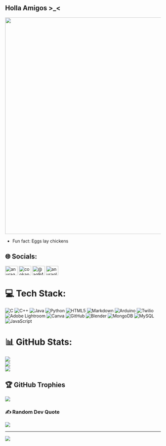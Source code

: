## Holla Amigos >_<
<p align="center">
  <img src="https://i.pinimg.com/originals/ab/8e/30/ab8e300aad19162dc27993c22adf267b.gif" width="700">
</p>

- Fun fact: Eggs lay chickens

## 🌐 Socials:
<a href="https://linkedin.com/in/anurag-ghosh-9a2479290" target="blank"><img align="center" src="https://raw.githubusercontent.com/rahuldkjain/github-profile-readme-generator/master/src/images/icons/Social/linked-in-alt.svg" alt="anurag-ghosh-9a2479290" height="30" width="40" /></a>
<a href="https://www.codechef.com/users/cookanurag" target="blank"><img align="center" src="https://cdn.jsdelivr.net/npm/simple-icons@3.1.0/icons/codechef.svg" alt="cookanurag" height="30" width="40" /></a>
<a href="https://www.hackerrank.com/@ag9490" target="blank"><img align="center" src="https://raw.githubusercontent.com/rahuldkjain/github-profile-readme-generator/master/src/images/icons/Social/hackerrank.svg" alt="@ag9490" height="30" width="40" /></a>
<a href="https://www.leetcode.com/anuragleetghosh" target="blank"><img align="center" src="https://raw.githubusercontent.com/rahuldkjain/github-profile-readme-generator/master/src/images/icons/Social/leet-code.svg" alt="anuragleetghosh" height="30" width="40" /></a>
</p> 

# 💻 Tech Stack:
![C](https://img.shields.io/badge/c-%2300599C.svg?style=plastic&logo=c&logoColor=white) ![C++](https://img.shields.io/badge/c++-%2300599C.svg?style=plastic&logo=c%2B%2B&logoColor=white) ![Java](https://img.shields.io/badge/java-%23ED8B00.svg?style=plastic&logo=openjdk&logoColor=white) ![Python](https://img.shields.io/badge/python-3670A0?style=plastic&logo=python&logoColor=ffdd54) ![HTML5](https://img.shields.io/badge/html5-%23E34F26.svg?style=plastic&logo=html5&logoColor=white) ![Markdown](https://img.shields.io/badge/markdown-%23000000.svg?style=plastic&logo=markdown&logoColor=white) ![Arduino](https://img.shields.io/badge/-Arduino-00979D?style=plastic&logo=Arduino&logoColor=white) ![Twilio](https://img.shields.io/badge/Twilio-F22F46?style=plastic&logo=Twilio&logoColor=white) ![Adobe Lightroom](https://img.shields.io/badge/Adobe%20Lightroom-31A8FF.svg?style=plastic&logo=Adobe%20Lightroom&logoColor=white) ![Canva](https://img.shields.io/badge/Canva-%2300C4CC.svg?style=plastic&logo=Canva&logoColor=white) ![GitHub](https://img.shields.io/badge/github-%23121011.svg?style=plastic&logo=github&logoColor=white) ![Blender](https://img.shields.io/badge/blender-%23F5792A.svg?style=plastic&logo=blender&logoColor=white) ![MongoDB](https://img.shields.io/badge/MongoDB-%234ea94b.svg?style=plastic&logo=mongodb&logoColor=white) ![MySQL](https://img.shields.io/badge/mysql-4479A1.svg?style=plastic&logo=mysql&logoColor=white) ![JavaScript](https://img.shields.io/badge/javascript-%23323330.svg?style=plastic&logo=javascript&logoColor=%23F7DF1E)
# 📊 GitHub Stats:
![](https://github-readme-stats.vercel.app/api?username=Anurag-Ghosh555&theme=shadow_green&hide_border=false&include_all_commits=true&count_private=false)<br/>
![](https://github-readme-streak-stats.herokuapp.com/?user=Anurag-Ghosh555&theme=shadow_green&hide_border=false)<br/>
![](https://github-readme-stats.vercel.app/api/top-langs/?username=Anurag-Ghosh555&theme=shadow_green&hide_border=false&include_all_commits=true&count_private=false&layout=compact)

## 🏆 GitHub Trophies
![](https://github-profile-trophy.vercel.app/?username=Anurag-Ghosh555&theme=onedark&no-frame=true&no-bg=false&margin-w=4)

### ✍️ Random Dev Quote
![](https://quotes-github-readme.vercel.app/api?type=vetical&theme=tokyonight)

---
[![](https://visitcount.itsvg.in/api?id=Anurag-Ghosh555&icon=5&color=8)](https://visitcount.itsvg.in)
